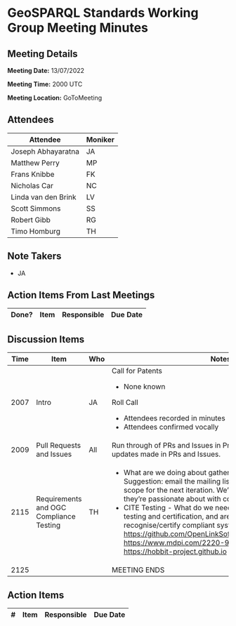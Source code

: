 # GeoSPARQL Standards Working Group Meeting Minutes
## Meeting Details
**Meeting Date:** 13/07/2022

**Meeting Time:** 2000 UTC

**Meeting Location:** GoToMeeting  

## Attendees
Attendee | Moniker |
---- | ---- |
Joseph Abhayaratna | JA |
Matthew Perry | MP |
Frans Knibbe | FK |
Nicholas Car | NC |
Linda van den Brink | LV |
Scott Simmons | SS |
Robert Gibb | RG |
Timo Homburg | TH |


## Note Takers
- JA

## Action Items From Last Meetings
Done? | Item | Responsible | Due Date |
---- | ---- | ---- | --- |


## Discussion Items
Time | Item | Who | Notes |
---- | ---- | ---- | ---- |
2007 | Intro | JA | Call for Patents<ul><li>None known</li></ul>Roll Call<ul><li>Attendees recorded in minutes</li><li>Attendees confirmed vocally</li></ul> |
2009 | Pull Requests and Issues | All | Run through of PRs and Issues in Project. All comments and updates made in PRs and Issues. |
2115 | Requirements and OGC Compliance Testing | TH | <ul><li>What are we doing about gathering requirements for 1.2/2.0. Suggestion: email the mailing list to tell them we’re proposing scope for the next iteration. We’d ask them to update issues they’re passionate about with comments (e.g., +1).</li><li>CITE Testing - What do we need to do to enable compliance testing and certification, and are OGC going to recognise/certify compliant systems. <br/>https://github.com/OpenLinkSoftware/GeoSPARQLBenchmark<br/>https://www.mdpi.com/2220-9964/10/7/487<br/>https://hobbit-project.github.io</li></ul> |
2125 | | | MEETING ENDS |

## Action Items
\# | Item | Responsible | Due Date |
---- | ---- | ---- | ---- |
